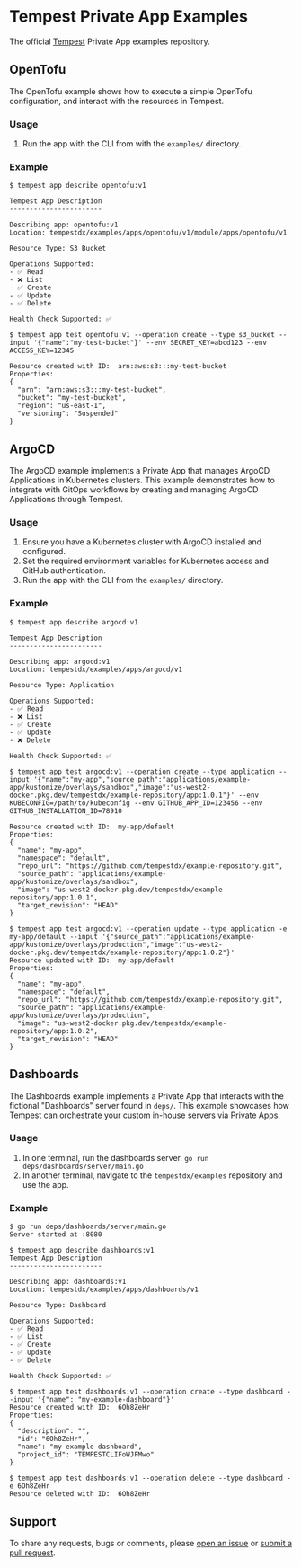 # Tempest Private App Examples

The official [Tempest][tempest] Private App examples repository.

## OpenTofu

The OpenTofu example shows how to execute a simple OpenTofu configuration, and
interact with the resources in Tempest.

### Usage

1. Run the app with the CLI from with the `examples/` directory.

### Example

```shell
$ tempest app describe opentofu:v1

Tempest App Description
-----------------------

Describing app: opentofu:v1
Location: tempestdx/examples/apps/opentofu/v1/module/apps/opentofu/v1

Resource Type: S3 Bucket

Operations Supported:
- ✅ Read
- ❌ List
- ✅ Create
- ✅ Update
- ✅ Delete

Health Check Supported: ✅

$ tempest app test opentofu:v1 --operation create --type s3_bucket --input '{"name":"my-test-bucket"}' --env SECRET_KEY=abcd123 --env ACCESS_KEY=12345

Resource created with ID:  arn:aws:s3:::my-test-bucket
Properties:
{
  "arn": "arn:aws:s3:::my-test-bucket",
  "bucket": "my-test-bucket",
  "region": "us-east-1",
  "versioning": "Suspended"
}
```

## ArgoCD

The ArgoCD example implements a Private App that manages ArgoCD Applications in
Kubernetes clusters. This example demonstrates how to integrate with GitOps
workflows by creating and managing ArgoCD Applications through Tempest.

### Usage

1. Ensure you have a Kubernetes cluster with ArgoCD installed and configured.
2. Set the required environment variables for Kubernetes access and GitHub
   authentication.
3. Run the app with the CLI from the `examples/` directory.

### Example

```shell
$ tempest app describe argocd:v1

Tempest App Description
-----------------------

Describing app: argocd:v1
Location: tempestdx/examples/apps/argocd/v1

Resource Type: Application

Operations Supported:
- ✅ Read
- ❌ List
- ✅ Create
- ✅ Update
- ❌ Delete

Health Check Supported: ✅

$ tempest app test argocd:v1 --operation create --type application --input '{"name":"my-app","source_path":"applications/example-app/kustomize/overlays/sandbox","image":"us-west2-docker.pkg.dev/tempestdx/example-repository/app:1.0.1"}' --env KUBECONFIG=/path/to/kubeconfig --env GITHUB_APP_ID=123456 --env GITHUB_INSTALLATION_ID=78910

Resource created with ID:  my-app/default
Properties:
{
  "name": "my-app",
  "namespace": "default",
  "repo_url": "https://github.com/tempestdx/example-repository.git",
  "source_path": "applications/example-app/kustomize/overlays/sandbox",
  "image": "us-west2-docker.pkg.dev/tempestdx/example-repository/app:1.0.1",
  "target_revision": "HEAD"
}

$ tempest app test argocd:v1 --operation update --type application -e my-app/default --input '{"source_path":"applications/example-app/kustomize/overlays/production","image":"us-west2-docker.pkg.dev/tempestdx/example-repository/app:1.0.2"}'
Resource updated with ID:  my-app/default
Properties:
{
  "name": "my-app",
  "namespace": "default",
  "repo_url": "https://github.com/tempestdx/example-repository.git",
  "source_path": "applications/example-app/kustomize/overlays/production",
  "image": "us-west2-docker.pkg.dev/tempestdx/example-repository/app:1.0.2",
  "target_revision": "HEAD"
}
```

## Dashboards

The Dashboards example implements a Private App that interacts with the
fictional "Dashboards" server found in `deps/`. This example showcases how
Tempest can orchestrate your custom in-house servers via Private Apps.

### Usage

1. In one terminal, run the dashboards server.
   `go run deps/dashboards/server/main.go`
2. In another terminal, navigate to the `tempestdx/examples` repository and use
   the app.

### Example

```shell
$ go run deps/dashboards/server/main.go
Server started at :8080

$ tempest app describe dashboards:v1
Tempest App Description
-----------------------

Describing app: dashboards:v1
Location: tempestdx/examples/apps/dashboards/v1

Resource Type: Dashboard

Operations Supported:
- ✅ Read
- ✅ List
- ✅ Create
- ✅ Update
- ✅ Delete

Health Check Supported: ✅

$ tempest app test dashboards:v1 --operation create --type dashboard --input '{"name": "my-example-dashboard"}'
Resource created with ID:  6Oh8ZeHr
Properties:
{
  "description": "",
  "id": "6Oh8ZeHr",
  "name": "my-example-dashboard",
  "project_id": "TEMPESTCLIFoWJFMwo"
}

$ tempest app test dashboards:v1 --operation delete --type dashboard -e 6Oh8ZeHr
Resource deleted with ID:  6Oh8ZeHr
```

## Support

To share any requests, bugs or comments, please [open an issue][issues] or
[submit a pull request][pulls].

[issues]: https://github.com/tempestdx/examples/issues/new
[pulls]: https://github.com/tempestdx/examples/pulls
[tempest]: https://tempestdx.com/
